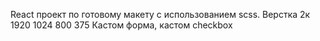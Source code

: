React проект по готовому макету с использованием scss.
Верстка 2к 1920 1024 800 375
Кастом форма, кастом checkbox

